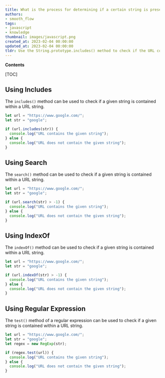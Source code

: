 ```yaml
---
title: What is the process for determining if a certain string is present in a url?
authors:
- smooth_flow
tags:
- javascript
- knowledge
thumbnail: images/javascript.png
created_at: 2023-02-04 00:00:00
updated_at: 2023-02-04 00:00:00
tldr: Use the String.prototype.includes() method to check if the URL contains a given string.
---
```


**Contents**

[TOC]

## Using Includes

The `includes()` method can be used to check if a given string is contained within a URL string.

```javascript
let url = "https://www.google.com/";
let str = "google";

if (url.includes(str)) {
  console.log("URL contains the given string");
} else {
  console.log("URL does not contain the given string");
}
```

## Using Search

The `search()` method can be used to check if a given string is contained within a URL string.

```javascript
let url = "https://www.google.com/";
let str = "google";

if (url.search(str) > -1) {
  console.log("URL contains the given string");
} else {
  console.log("URL does not contain the given string");
}
```

## Using IndexOf

The `indexOf()` method can be used to check if a given string is contained within a URL string.

```javascript
let url = "https://www.google.com/";
let str = "google";

if (url.indexOf(str) > -1) {
  console.log("URL contains the given string");
} else {
  console.log("URL does not contain the given string");
}
```

## Using Regular Expression

The `test()` method of a regular expression can be used to check if a given string is contained within a URL string.

```javascript
let url = "https://www.google.com/";
let str = "google";
let regex = new RegExp(str);

if (regex.test(url)) {
  console.log("URL contains the given string");
} else {
  console.log("URL does not contain the given string");
}
```
